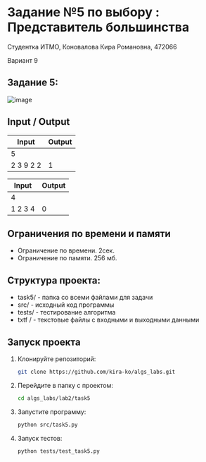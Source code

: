 # Задание №5 по выбору :  Представитель большинства
Cтудентка ИТМО, Коновалова Кира Романовна, 472066

Вариант 9

## Задание 5:
![image](https://github.com/user-attachments/assets/03dd711b-cbc1-4f61-af93-ad70940ad1a4)



## Input / Output

| Input    | Output |
|----------|----------|
| 5       |  |
| 2 3 9 2 2  |  1 |

| Input    | Output |
|----------|----------|
| 4 | |
|  1 2 3 4 | 0 |


## Ограничения по времени и памяти

- Ограничение по времени. 2сек.
- Ограничение по памяти. 256 мб.

## Структура проекта:

* task5/ - папка со всеми файлами для задачи
* src/ - исходный код программы
* tests/ - тестирование алгоритма
* txtf / - текстовые файлы с входными и выходными данными

## Запуск проекта
1. Клонируйте репозиторий:
   ```bash
   git clone https://github.com/kira-ko/algs_labs.git
   ```
2. Перейдите в папку с проектом:
   ```bash
   cd algs_labs/lab2/task5
   ```
3. Запустите программу:
   ```bash
   python src/task5.py
   ```

4. Запуск тестов:
   ```bash
   python tests/test_task5.py
   ```

